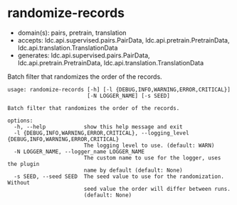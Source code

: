 # randomize-records

* domain(s): pairs, pretrain, translation
* accepts: ldc.api.supervised.pairs.PairData, ldc.api.pretrain.PretrainData, ldc.api.translation.TranslationData
* generates: ldc.api.supervised.pairs.PairData, ldc.api.pretrain.PretrainData, ldc.api.translation.TranslationData

Batch filter that randomizes the order of the records.

```
usage: randomize-records [-h] [-l {DEBUG,INFO,WARNING,ERROR,CRITICAL}]
                         [-N LOGGER_NAME] [-s SEED]

Batch filter that randomizes the order of the records.

options:
  -h, --help            show this help message and exit
  -l {DEBUG,INFO,WARNING,ERROR,CRITICAL}, --logging_level {DEBUG,INFO,WARNING,ERROR,CRITICAL}
                        The logging level to use. (default: WARN)
  -N LOGGER_NAME, --logger_name LOGGER_NAME
                        The custom name to use for the logger, uses the plugin
                        name by default (default: None)
  -s SEED, --seed SEED  The seed value to use for the randomization. Without
                        seed value the order will differ between runs.
                        (default: None)
```
